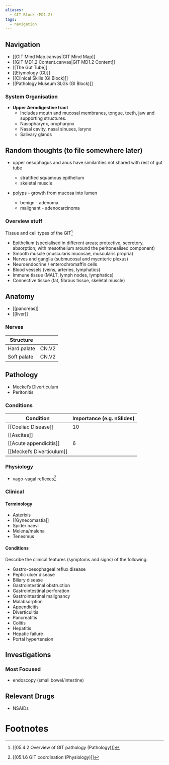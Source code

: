 ```yaml
---
aliases:
  - GIT Block (MD1.2)
tags:
  - navigation
---
```


## Navigation
- [[GIT Mind Map.canvas|GIT Mind Map]]
- [[GIT MD1.2 Content.canvas|GIT MD1.2 Content]]
- [[The Gut Tube]]
- [[Etymology (GI)]]
- [[Clinical Skills (GI Block)]]
- [[Pathology Museum SLGs (GI Block)]]

### System Organisation
- **Upper Aerodigestive tract**
	- Includes mouth and mucosal membranes, tongue, teeth, jaw and supporting structures. 
	- Nasopharynx, oropharynx
	- Nasal cavity, nasal sinuses, larynx
	- Salivary glands

## Random thoughts (to file somewhere later)
- upper oesophagus and anus have similarities not shared with rest of gut tube
	- stratified squamous epithelium
	- skeletal muscle

 - polyps - growth from mucosa into lumen
	 - benign - adenoma
	 - malignant - adenocarcinoma
### Overview stuff
Tissue and cell types of the GIT[^1]
- Epithelium (specialised in different areas; protective, secretory, absorption; with mesothelium around the peritonealised component)
- Smooth muscle (muscularis mucosae, muscularis propria)
- Nerves and ganglia (submucosal and myenteric plexus)
- Neuroendocrine / enterochromaffin cells
- Blood vessels (veins, arteries, lymphatics)
- Immune tissue (MALT, lymph nodes, lymphatics)
- Connective tissue (fat, fibrous tissue, skeletal muscle)

## Anatomy
- [[pancreas]]
- [[liver]]

### Nerves

| Structure   |       |
| ----------- | ----- |
| Hard palate | CN.V2 |
| Soft palate | CN.V2 |

## Pathology
- Meckel’s Diverticulum
- Peritonitis

### Conditions
| Condition                 | Importance (e.g. nSlides) |
| ------------------------- | ------------------------- |
| [[Coeliac Disease]]       | 10                        |
| [[Ascites]]               |                           |
| [[Acute appendicitis]]    | 6                         |
| [[Meckel’s Diverticulum]] |                           |

### Physiology
- vago-vagal reflexes[^2]

### Clinical
#### Terminology
- Asterixis
- [[Gynecomastia]]
- Spider naevi
- Melena/malena
- Tenesmus

#### Conditions
Describe the clinical features (symptoms and signs) of the following:
- Gastro-oesophageal reflux disease
- Peptic ulcer disease
- Biliary disease
- Gastrointestinal obstruction
- Gastrointestinal perforation
- Gastrointestinal malignancy
- Malabsorption
- Appendicitis
- Diverticulitis
- Pancreatitis
- Colitis
- Hepatitis
- Hepatic failure
- Portal hypertension
## Investigations

### Most Focused
- endoscopy (small bowel/intestine)




## Relevant Drugs

- NSAIDs 
# Footnotes

[^1]: [[05.4.2 Overview of GIT pathology (Pathology)]]
[^2]: [[05.1.6 GIT coordination (Physiology)]]
